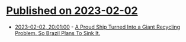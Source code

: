 # [Published on 2023-02-02](index.md)

* [2023-02-02, 20:01:00](https://news.slashdot.org/story/23/02/02/1827246/a-proud-ship-turned-into-a-giant-recycling-problem-so-brazil-plans-to-sink-it?utm_source=rss1.0mainlinkanon&utm_medium=feed) - [A Proud Ship Turned Into a Giant Recycling Problem. So Brazil Plans To Sink It.](https://news.slashdot.org/story/23/02/02/1827246/a-proud-ship-turned-into-a-giant-recycling-problem-so-brazil-plans-to-sink-it?utm_source=rss1.0mainlinkanon&utm_medium=feed)
